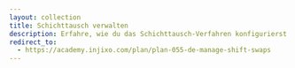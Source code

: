 ```yaml
---
layout: collection
title: Schichttausch verwalten
description: Erfahre, wie du das Schichttausch-Verfahren konfigurierst und automatisierst. Damit bindest du deine Mitarbeiter in die Planungsphase ein und stellst gleichzeitig sicher, dass die Kunden hochwertigen Service erhalten. 
redirect_to:
  - https://academy.injixo.com/plan/plan-055-de-manage-shift-swaps
---
```

